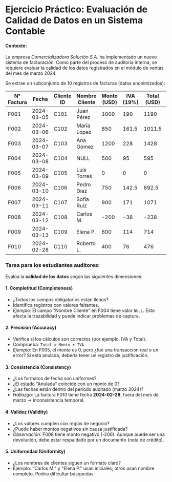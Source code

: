 # **Ejercicio Práctico: Evaluación de Calidad de Datos en un Sistema Contable**  

#### **Contexto:**
La empresa *Comercializadora Solución S.A.* ha implementado un nuevo sistema de facturación. Como parte del proceso de auditoría interna, se requiere evaluar la calidad de los datos registrados en el módulo de ventas del mes de marzo 2024.

Se extrae un subconjunto de 10 registros de facturas (datos anonimizados):

| N° Factura | Fecha       | Cliente ID | Nombre Cliente | Monto (USD) | IVA (19%) | Total (USD) | Estado     |
|------------|-------------|------------|----------------|-------------|-----------|-------------|------------|
| F001       | 2024-03-05  | C101       | Juan Pérez     | 1000        | 190       | 1190        | Pagada     |
| F002       | 2024-03-06  | C102       | María López    | 850         | 161.5     | 1011.5      | Pendiente  |
| F003       | 2024-03-07  | C103       | Ana Gómez      | 1200        | 228       | 1428        | Pagada     |
| F004       | 2024-03-08  | C104       | NULL           | 500         | 95        | 595         | Pagada     |
| F005       | 2024-03-09  | C105       | Luis Torres    | 0           | 0         | 0           | Anulada    |
| F006       | 2024-03-10  | C106       | Pedro Díaz     | 750         | 142.5     | 892.5       | Pendiente  |
| F007       | 2024-03-11  | C107       | Sofía Ruiz     | 900         | 171       | 1071        | Pagada     |
| F008       | 2024-03-12  | C108       | Carlos M.      | -200        | -38       | -238        | Devolución |
| F009       | 2024-03-13  | C109       | Elena P.       | 600         | 114       | 714         | Pendiente  |
| F010       | 2024-02-28  | C110       | Roberto L.     | 400         | 76        | 476         | Pagada     |


### **Tarea para los estudiantes auditores:**

Evalúa la **calidad de los datos** según las siguientes dimensiones:


#### 1. **Completitud (Completeness)**
- ¿Todos los campos obligatorios están llenos?
- Identifica registros con valores faltantes.
- *Ejemplo:* El campo "Nombre Cliente" en F004 tiene valor `NULL`. Esto afecta la trazabilidad y puede indicar problemas de captura.


#### 2. **Precisión (Accuracy)**
- Verifica si los cálculos son correctos (por ejemplo, IVA y Total).
- Comprueba: `Total = Monto + IVA`
- *Ejemplo:* En F005, el monto es 0, pero ¿fue una transacción real o un error? Si está anulada, debería tener un registro de justificación.


#### 3. **Consistencia (Consistency)**
- ¿Los formatos de fecha son uniformes?
- ¿El estado "Anulada" coincide con un monto de 0?
- ¿Las fechas están dentro del período auditado (marzo 2024)?
- *Hallazgo:* La factura F010 tiene fecha **2024-02-28**, fuera del mes de marzo → inconsistencia temporal.


#### 4. **Validez (Validity)**
- ¿Los valores cumplen con reglas de negocio?
- ¿Puede haber montos negativos sin causa justificada?
- *Observación:* F008 tiene monto negativo (-200). Aunque puede ser una devolución, debe estar respaldado por un documento (nota de crédito).


#### 5. **Uniformidad (Uniformity)**
- ¿Los nombres de clientes siguen un formato claro?
- Ejemplo: "Carlos M." y "Elena P." usan iniciales; otros usan nombre completo. Podría dificultar búsquedas.
